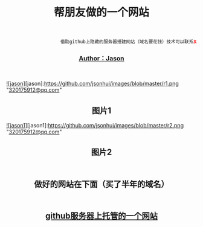 # <div class="text" align=center background="#005430">帮朋友做的一个网站</div><br>
```java
                    借助github上隐藏的服务器搭建网站（域名要花钱）技术可以联系320175912@qq.com
```
### <div align=center>[Author：Jason](http://my.csdn.net/jason_fish "作者：袁科")</div>
<br>

[![jason]](http://my.csdn.net/jason_fish)[jason]:https://github.com/jsonhui/images/blob/master/r1.png "320175912@qq.com"
</br>
## <div class="text" align=center>图片1</div>
[![jason1]](http://my.csdn.net/jason_fish)[jason1]:https://github.com/jsonhui/images/blob/master/r2.png "320175912@qq.com"
</br>
## <div class="text" align=center>图片2</div><br>
## <div class="text" align=center>做好的网站在下面（买了半年的域名）</div><br>
## <div align=center>[github服务器上托管的一个网站](http://www.ruifengcanyin.com "瑞丰餐饮")</div><br>
